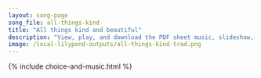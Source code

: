 ```yaml
---
layout: song-page
song_file: all-things-kind
title: "All things kind and beautiful"
description: "View, play, and download the PDF sheet music, slideshow, and audio. Lyrics: All things kind and beautiful, all beings far and near,   all words wise and wonderful, are treasures we hold dear.  Each little flower blooming, each... english secular 4part chords"
image: /local-lilypond-outputs/all-things-kind-trad.png
---
```


{% include choice-and-music.html %}
